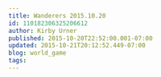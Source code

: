 ```yaml
---
title: Wanderers 2015.10.20
id: 110182306325206612
author: Kirby Urner
published: 2015-10-20T22:52:00.001-07:00
updated: 2015-10-21T20:12:52.449-07:00
blog: world_game
tags: 
---
```


